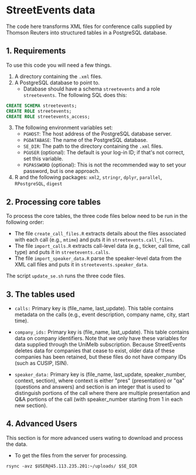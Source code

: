 # StreetEvents data

The code here transforms XML files for conference calls supplied by Thomson Reuters into structured tables in a PostgreSQL database.

## 1. Requirements

To use this code you will need a few things.

1. A directory containing the `.xml` files.
2. A PostgreSQL database to point to.
    - Database should have a schema `streetevents` and a role `streetevents`. The following SQL does
      this:

```sql
CREATE SCHEMA streetevents;
CREATE ROLE streetevents;
CREATE ROLE streetevents_access;
```

3. The following environment variables set:
    - `PGHOST`: The host address of the PostgreSQL database server.
    - `PGDATABASE`: The name of the PostgreSQL database.
    - `SE_DIR`: The path to the directory containing the `.xml` files.
    - `PGUSER` (optional): The default is your log-in ID; if that's not correct, set this variable.
    - `PGPASSWORD` (optional): This is not the recommended way to set your password, but is one
      approach.
4. R and the following packages: `xml2`, `stringr`, `dplyr`, `parallel`, `RPostgreSQL`, `digest`

## 2. Processing core tables

To process the core tables, the three code files below need to be run in the following order:

- The file `create_call_files.R` extracts details about the files associated with each call (e.g., `mtime`) and puts it in `streetevents.call_files`.
- The file `import_calls.R` extracts call-level data (e.g., ticker, call time, call type) and puts it in `streetevents.calls`.
- The file `import_speaker_data.R` parse the speaker-level data from the XML call files and puts it
  in `streetevents.speaker_data`.

The script `update_se.sh` runs the three code files.

## 3. The tables used 

- `calls:` Primary key is (file_name, last_update). This table contains metadata on the calls (e.g., event description, company name, city, start time).

- `company_ids:` Primary key is (file_name, last_update). This table contains data on company identifiers. Note that we only have these variables for data supplied through the UniMelb subscription. Because StreetEvents deletes data for companies that cease to exist, older data of these companies has been retained, but these files do not have company IDs (such as CUSIP, ISIN).

- `speaker_data:` Primary key is (file_name, last_update, speaker_number, context, section), where context is either "pres" (presentation) or "qa" (questions and answers) and section is an integer that is used to distinguish portions of the call where there are multiple presentation and Q&A portions of the call (with speaker_number starting from 1 in each new section).

## 4. Advanced Users

This section is for more advanced users wating to download and process the data.

- To get the files from the server for processing.
 ```
rsync -avz $USER@45.113.235.201:~/uploads/ $SE_DIR
```
